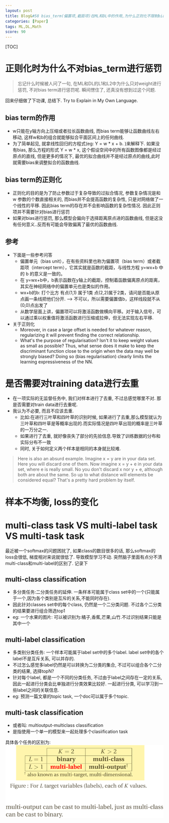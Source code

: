 ```yaml
---
layout: post
title: Blog&#58 bias_term(偏置项,截距项)在ML和DL中的作用,为什么正则化不限制bias_term
categories: [Paper]
tags: ML,DL,Math
score: 90
---
```


[TOC]

# 正则化时为什么不对bias_term进行惩罚

> 忘记什么时候被人问了一句, 在ML和DL的L1和L2中为什么只对weight进行惩罚, 不对bias term进行惩罚呢. 瞬间愣住了, 还真没有想到过这个问题. 

回来仔细做了下功课, 总结下. Try to Explain in My Own Language.

## bias term的作用
* w只能在y轴方向上压缩或者拉长函数曲线, 而bias term能够让函数曲线左右移动, 这样w和b的组合就能够拟合平面区间上的任何曲线.
* 为了简单起见, 就拿线性回归的方程式(eg: Y = w * x + b. )来解释下. 如果没有bias, 那么方程的形式 Y = w * x, 这个假设空间中的所有函数图像都是经过原点的直线, 但是更多的情况下, 最优的拟合曲线并不是经过原点的曲线,此时就需要bias来调整拟合的函数曲线. 



## bias term的正则化

* 正则化的目的是为了防止参数过于复杂导致的过拟合情况, 参数复杂情况是和 w 参数的个数直接相关的, 而bias并不会提高函数的复杂性, 只是对网络做了一个线性的平移. 因此bias term的存在并不会影响函数的复杂性情况. 因此正则项并不需要针对bias进行惩罚
* 如果对bias进行惩罚, 那么模型会偏向于选择距离原点进的函数曲线, 但是这没有任何意义..反而有可能会导致偏离了最优的函数曲线.

## 参考
* 下面是一些参考问答
    - 偏置单元（bias unit），在有些资料里也称为偏置项（bias term）或者截距项（intercept term），它其实就是函数的截距，与线性方程 y=wx+b 中的 b 的意义是一致的。
    - 在 y=wx+b中，b表示函数在y轴上的截距，控制着函数偏离原点的距离，其实在神经网络中的偏置单元也是类似的作用。
    - wx+b的b: 打个比方 有点(1,1) 属于1类  点(2,2)属于2类，请问是否能从原点画一条线把他们分开. --> 不可以，所以需要偏置值b，这样线段就不从(0,0)点出发了
    - 从数学层面上讲，偏置项可以将激活函数做横向平移。对于输入信号，可以通过乘以权重值将激活函数进行压缩或拉伸，但无法实现左右平移.
* 关于正则化
    - Moreover, in case a large offset is needed for whatever reason, regularizing it will prevent finding the correct relationship.
    - What's the purpose of regularisation? Isn't it to keep weight values as small as possible? Thus, what sense does it make to keep the discriminant function close to the origin when the data may well be strongly biased? Doing so (bias regularisation) clearly limits the learning expressiveness of the NN.


# 是否需要对training data进行去重
* 在一项实际的无监督任务中, 我们对样本进行了去重, 不过总感觉哪里不对. 那是否需要对train data进行去重呢.
*  我认为不必要, 而且不应该去重. 
    - 比如:在进行三叶草和四叶草的识别时候, 如果进行了去重,那么模型就认为三叶草和四叶草是等概率出现的.而实际情况是四叶草出现的概率是三叶草的一万分之一. 
    - 如果进行了去重, 就好像丧失了部分的先验信息.导致了训练数据的分布和实际分布不一致
    - 同时, 关于如何定义两个样本是相同的本身就比较难.
> Here is also an absurd example. Imagine x = y are in your data set. Here you will discard one of them. Now imagine x = y + e in your data set, where e is really small. No you don't discard x nor y + e, although both are about the same. So up to what distance will elements be considered equal? That's a pretty hard problem by itself.



# 样本不均衡, loss的变化


# multi-class task VS multi-label task VS multi-task task

最近被一个softmax的问题困扰了, 如果class的数目很多的话, 那么softmax的loss会很低, 梯度相对来说就很低了. 导致模型学习不动. 突然脑子里面有点分不清multi-class和multi-label的区别了. 记录下

## multi-class classification
* 多分类任务:二分类任务的延伸. 一条样本可能属于class set中的一个(只能属于一个,因为各个类别是互斥的关系,不能同时存在).
*  因此针对classes set中的每个class, 仍然是一个二分类问题. 不过各个二分类的结果要进行组合筛选top1
* eg: 一个水果的图片: 可以被识别为:橘子,香蕉,芒果,山竹.不过识别结果只能是其中一个

## multi-label classification
* 多类别分类任务: 一个样本可能属于label set中的多个label. label set中的各个label不是互斥关系, 可以并存的.
* 不过怎么感觉多label仍然是可以转换为二分类的集合, 不过可以组合各个二分类的结果, 选择topN?
* 针对每个label, 都是一个不同的分类任务, 不过由于label之间存在一定的关系,因此一起进行分类会比单独进行分类效果比较好. 一起进行分类, 可以学习到一些label之间的关联信息.
* eg: 预测一篇文章的topic task, 一个doc可以属于多个topic.

## multi-task classification
* 或者叫: multioutput-multiclass classification
* 是指使用一个单一的模型来一起处理多个clasiification task
    
具体各个任务的区别为:
<img src="../../images/multiclass.png" />












